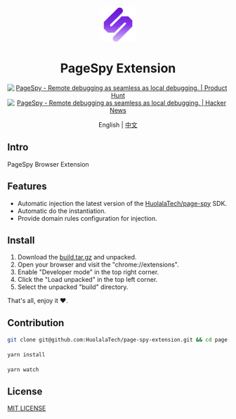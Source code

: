 <div align="center">
<img src="public/icons/icon_48.png" height="80" />

# PageSpy Extension

<a href="https://www.producthunt.com/posts/pagespy?utm_source=badge-featured&utm_medium=badge&utm_souce=badge-pagespy" target="_blank"><img src="https://api.producthunt.com/widgets/embed-image/v1/featured.svg?post_id=429852&theme=light" alt="PageSpy - Remote&#0032;debugging&#0032;as&#0032;seamless&#0032;as&#0032;local&#0032;debugging&#0046; | Product Hunt" height="36" /></a> <a href="https://news.ycombinator.com/item?id=38679798" target="_blank"><img src="https://hackernews-badge.vercel.app/api?id=38679798" alt="PageSpy - Remote&#0032;debugging&#0032;as&#0032;seamless&#0032;as&#0032;local&#0032;debugging&#0046; | Hacker News" height="36" /></a>

English | [中文](./README_ZH.md)

</div>

## Intro

PageSpy Browser Extension

## Features

- Automatic injection the latest version of the [HuolalaTech/page-spy](https://github.com/HuolalaTech/page-spy/) SDK.
- Automatic do the instantiation.
- Provide domain rules configuration for injection.

## Install

1. Download the [build.tar.gz](./build.tar.gz) and unpacked.
2. Open your browser and visit the "chrome://extensions".
3. Enable "Developer mode" in the top right corner.
4. Click the "Load unpacked" in the top left corner.
5. Select the unpacked "build" directory.

That's all, enjoy it ❤️.

## Contribution

```bash
git clone git@github.com:HuolalaTech/page-spy-extension.git && cd page-spy-extension

yarn install

yarn watch
```

## License

[MIT LICENSE](./LICENSE)

